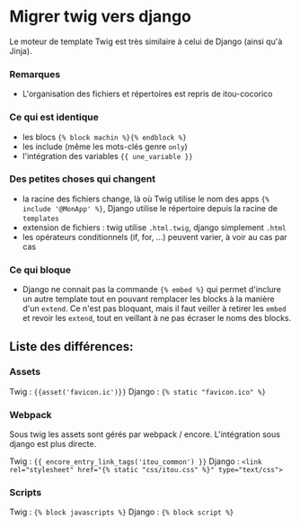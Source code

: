 # Migrer twig vers django
Le moteur de template Twig est très similaire à celui de Django (ainsi qu'à Jinja).

### Remarques
- L'organisation des fichiers et répertoires est repris de itou-cocorico

### Ce qui est identique
- les blocs `{% block machin %}{% endblock %}`
- les include (même les mots-clés genre `only`)
- l'intégration des variables `{{ une_variable }}`

### Des petites choses qui changent
- la racine des fichiers change, là où Twig utilise le nom des apps `{% include '@MonApp' %}`, Django utilise le répertoire depuis la racine de `templates`
- extension de fichiers : twig utilise `.html.twig`, django simplement `.html`
- les opérateurs conditionnels (if, for, ...) peuvent varier, à voir au cas par cas

### Ce qui bloque
- Django ne connait pas la commande `{% embed %}` qui permet d'inclure un autre template tout en pouvant remplacer les blocks à la manière d'un `extend`. Ce n'est pas bloquant, mais il faut veiller à retirer les `embed` et revoir les `extend`, tout en veillant à ne pas écraser le noms des blocks.

## Liste des différences:

### Assets
Twig : `{{asset('favicon.ic')}}`
Django : `{% static "favicon.ico" %}`

### Webpack
Sous twig les assets sont gérés par webpack / encore.
L'intégration sous django est plus directe.

Twig : `{{ encore_entry_link_tags('itou_common') }}`
Django : `<link rel="stylesheet" href="{% static "css/itou.css" %}" type="text/css">`

### Scripts
Twig : `{% block javascripts %}`
Django : `{% block script %}`
